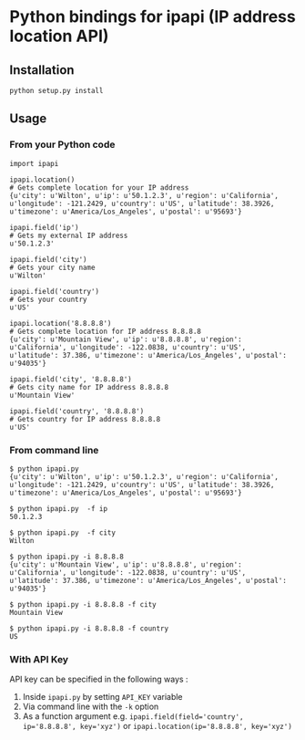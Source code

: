
# Python bindings for ipapi (IP address location API)

## Installation

```
python setup.py install
```

## Usage

### From your Python code

```
import ipapi

ipapi.location()
# Gets complete location for your IP address
{u'city': u'Wilton', u'ip': u'50.1.2.3', u'region': u'California', u'longitude': -121.2429, u'country': u'US', u'latitude': 38.3926, u'timezone': u'America/Los_Angeles', u'postal': u'95693'}

ipapi.field('ip')
# Gets my external IP address
u'50.1.2.3'

ipapi.field('city')
# Gets your city name
u'Wilton'

ipapi.field('country')
# Gets your country
u'US'

ipapi.location('8.8.8.8')
# Gets complete location for IP address 8.8.8.8
{u'city': u'Mountain View', u'ip': u'8.8.8.8', u'region': u'California', u'longitude': -122.0838, u'country': u'US', u'latitude': 37.386, u'timezone': u'America/Los_Angeles', u'postal': u'94035'}

ipapi.field('city', '8.8.8.8')
# Gets city name for IP address 8.8.8.8
u'Mountain View'

ipapi.field('country', '8.8.8.8')
# Gets country for IP address 8.8.8.8
u'US'
```


### From command line
```
$ python ipapi.py 
{u'city': u'Wilton', u'ip': u'50.1.2.3', u'region': u'California', u'longitude': -121.2429, u'country': u'US', u'latitude': 38.3926, u'timezone': u'America/Los_Angeles', u'postal': u'95693'}

$ python ipapi.py  -f ip
50.1.2.3

$ python ipapi.py  -f city
Wilton

$ python ipapi.py -i 8.8.8.8
{u'city': u'Mountain View', u'ip': u'8.8.8.8', u'region': u'California', u'longitude': -122.0838, u'country': u'US', u'latitude': 37.386, u'timezone': u'America/Los_Angeles', u'postal': u'94035'}

$ python ipapi.py -i 8.8.8.8 -f city
Mountain View

$ python ipapi.py -i 8.8.8.8 -f country
US
```

### With API Key

API key can be specified in the following ways : 

1. Inside `ipapi.py` by setting `API_KEY` variable
2. Via command line with the `-k` option
3. As a function argument e.g. `ipapi.field(field='country', ip='8.8.8.8', key='xyz')` or `ipapi.location(ip='8.8.8.8', key='xyz')`
